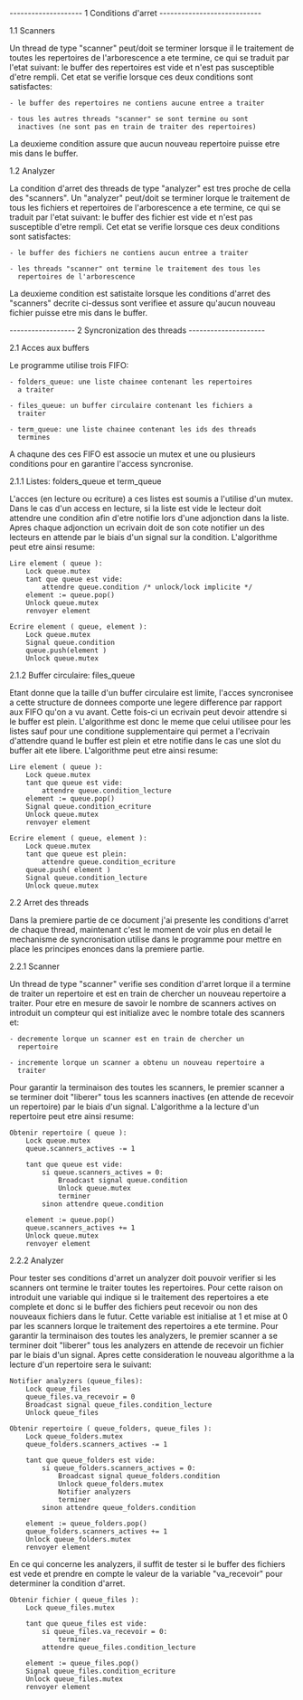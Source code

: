 

-------------------- 1 Conditions d'arret ----------------------------

1.1 Scanners 

Un thread de type "scanner" peut/doit se terminer lorsque il le
traitement de toutes les repertoires de l'arborescence a ete termine,
ce qui se traduit par l'etat suivant: le buffer des repertoires est
vide et n'est pas susceptible d'etre rempli. 
Cet etat se verifie lorsque ces deux conditions sont satisfactes:

    - le buffer des repertoires ne contiens aucune entree a traiter

    - tous les autres threads "scanner" se sont termine ou sont 
      inactives (ne sont pas en train de traiter des repertoires)

La deuxieme condition assure que aucun nouveau repertoire puisse
etre mis dans le buffer. 

1.2 Analyzer 

La condition d'arret des threads de type "analyzer" est tres proche
de cella des "scanners". Un "analyzer" peut/doit se terminer lorque 
le traitement de tous les fichiers et repertoires de l'arborescence
a ete termine, ce qui se traduit par l'etat suivant: le buffer des
fichier est vide et n'est pas susceptible d'etre rempli.
Cet etat se verifie lorsque ces deux conditions sont satisfactes:

    - le buffer des fichiers ne contiens aucun entree a traiter

    - les threads "scanner" ont termine le traitement des tous les 
      repertoires de l'arborescence

La deuxieme condition est satistaite lorsque les conditions d'arret
des "scanners" decrite ci-dessus sont verifiee et assure qu'aucun
nouveau fichier puisse etre mis dans le buffer.


------------------ 2 Syncronization des threads ---------------------

2.1 Acces aux buffers

Le programme utilise trois FIFO:

    - folders_queue: une liste chainee contenant les repertoires 
      a traiter
    
    - files_queue: un buffer circulaire contenant les fichiers a 
      traiter

    - term_queue: une liste chainee contenant les ids des threads 
      termines

A chaqune des ces FIFO est associe un mutex et une ou plusieurs
conditions pour en garantire l'access syncronise.

2.1.1  Listes: folders_queue et term_queue

L'acces (en lecture ou ecriture) a ces listes est soumis a l'utilise
d'un mutex. Dans le cas d'un access en lecture, si la liste est vide
le lecteur doit attendre une condition afin d'etre notifie lors d'une
adjonction dans la liste. Apres chaque adjonction un ecrivain doit de
son cote notifier un des lecteurs en attende par le biais d'un signal
sur la condition. L'algorithme peut etre ainsi resume:

    Lire element ( queue ):
        Lock queue.mutex
        tant que queue est vide:
            attendre queue.condition /* unlock/lock implicite */
        element := queue.pop() 
        Unlock queue.mutex
        renvoyer element
         
    Ecrire element ( queue, element ):
        Lock queue.mutex
        Signal queue.condition
        queue.push(element ) 
        Unlock queue.mutex
    


2.1.2 Buffer circulaire: files_queue

Etant donne que la taille d'un buffer circulaire est limite, l'acces 
syncronisee a cette structure de donnees comporte une legere 
difference par rapport aux FIFO qu'on a vu avant. 
Cette fois-ci un ecrivain peut devoir attendre si le buffer est plein.
L'algorithme est donc le meme que celui utilisee pour les listes sauf
pour une conditione supplementaire qui permet a l'ecrivain d'attendre
quand le buffer est plein et etre notifie dans le cas une slot du
buffer ait ete libere. L'algorithme peut etre ainsi resume:


    Lire element ( queue ):
        Lock queue.mutex
        tant que queue est vide:
            attendre queue.condition_lecture 
        element := queue.pop() 
        Signal queue.condition_ecriture
        Unlock queue.mutex
        renvoyer element
         
    Ecrire element ( queue, element ):
        Lock queue.mutex
        tant que queue est plein:
            attendre queue.condition_ecriture
        queue.push( element ) 
        Signal queue.condition_lecture
        Unlock queue.mutex


2.2 Arret des threads

Dans la premiere partie de ce document j'ai presente les conditions
d'arret de chaque thread, maintenant c'est le moment de voir
plus en detail le mechanisme de syncronisation utilise dans le
programme pour mettre en place les principes enonces dans la
premiere partie.

2.2.1 Scanner 

Un thread de type "scanner" verifie ses condition d'arret lorque il a
termine de traiter un repertoire et est en train de chercher un
nouveau repertoire a traiter. Pour etre en mesure de savoir le nombre
de scanners actives on introduit un compteur qui est initialize avec
le nombre totale des scanners et:

    - decremente lorque un scanner est en train de chercher un
      repertoire

    - incremente lorque un scanner a obtenu un nouveau repertoire a
      traiter

Pour garantir la terminaison des toutes les scanners, le premier
scanner a se terminer doit "liberer" tous les scanners inactives (en
attende de recevoir un repertoire) par le biais d'un signal.
L'algorithme a la lecture d'un repertoire peut etre ainsi resume:

    Obtenir repertoire ( queue ):
        Lock queue.mutex
        queue.scanners_actives -= 1

        tant que queue est vide:
            si queue.scanners_actives = 0:
                Broadcast signal queue.condition
                Unlock queue.mutex
                terminer
            sinon attendre queue.condition 

        element := queue.pop() 
        queue.scanners_actives += 1
        Unlock queue.mutex
        renvoyer element


2.2.2 Analyzer

Pour tester ses conditions d'arret un analyzer doit pouvoir verifier
si les scanners ont termine le traiter toutes les repertoires.  Pour
cette raison on introduit une variable qui indique si le traitement
des repertoires a ete complete et donc si le buffer des fichiers peut
recevoir ou non des nouveaux fichiers dans le futur. Cette variable
est initialise at 1 et mise at 0 par les scanners lorque le traitement
des repertoires a ete termine. Pour garantir la terminaison des
toutes les analyzers, le premier scanner a se terminer doit "liberer"
tous les analyzers en attende de recevoir un fichier par le biais d'un
signal.  Apres cette consideration le nouveau algorithme a la lecture 
d'un repertoire sera le suivant:

    Notifier analyzers (queue_files):
        Lock queue_files
        queue_files.va_recevoir = 0
        Broadcast signal queue_files.condition_lecture
        Unlock queue_files

    Obtenir repertoire ( queue_folders, queue_files ):
        Lock queue_folders.mutex
        queue_folders.scanners_actives -= 1

        tant que queue_folders est vide:
            si queue_folders.scanners_actives = 0:
                Broadcast signal queue_folders.condition
                Unlock queue_folders.mutex
                Notifier analyzers
                terminer
            sinon attendre queue_folders.condition 

        element := queue_folders.pop() 
        queue_folders.scanners_actives += 1
        Unlock queue_folders.mutex
        renvoyer element

En ce qui concerne les analyzers, il suffit de tester si le buffer des
fichiers est vede et prendre en compte le valeur de la variable
"va_recevoir" pour determiner la condition d'arret.

    Obtenir fichier ( queue_files ):
        Lock queue_files.mutex

        tant que queue_files est vide:
            si queue_files.va_recevoir = 0:
                terminer
            attendre queue_files.condition_lecture 

        element := queue_files.pop() 
        Signal queue_files.condition_ecriture
        Unlock queue_files.mutex
        renvoyer element
